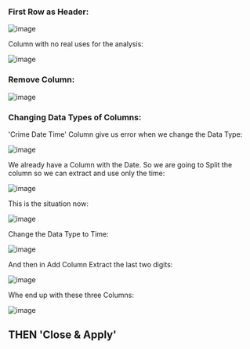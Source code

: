 ### First Row as Header:

![image](https://github.com/mfernandezcean/Crime_Report/assets/105746149/22cf8945-81df-490c-b2f4-3d9d35ce871f)


Column with no real uses for the analysis:

![image](https://github.com/mfernandezcean/Crime_Report/assets/105746149/b1f9761c-a5e7-443d-ae8f-b570a25f181c)

### Remove Column:

![image](https://github.com/mfernandezcean/Crime_Report/assets/105746149/b632000f-40b4-43e5-b44f-7dc51048d140)

### Changing Data Types of Columns:

'Crime Date Time' Column give us error when we change the Data Type:

![image](https://github.com/mfernandezcean/Crime_Report/assets/105746149/b09b9d1d-5c48-401c-b4a0-740909c1d303)

We already have a Column with the Date. So we are going to Split the column so we can extract and use only the time:

![image](https://github.com/mfernandezcean/Crime_Report/assets/105746149/67937fe1-abb3-4e6a-b2c3-e71e9f77bfb3)

This is the situation now:

![image](https://github.com/mfernandezcean/Crime_Report/assets/105746149/176852ec-a555-4164-9147-3320901236c4)

Change the Data Type to Time:

![image](https://github.com/mfernandezcean/Crime_Report/assets/105746149/b0c4dc2d-6902-4430-9684-017f97538811)

And then in Add Column Extract the last two digits:

![image](https://github.com/mfernandezcean/Crime_Report/assets/105746149/ddc191f5-3386-4d42-8543-f67b1693e5a9)

Whe end up with these three Columns:

![image](https://github.com/mfernandezcean/Crime_Report/assets/105746149/349a3fb9-6bef-4f90-b325-7a38e86fb0c9)

## THEN 'Close & Apply'
